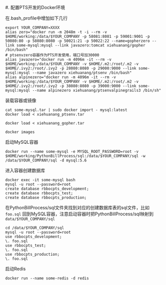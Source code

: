 #. 配置PTS开发的Docker环境

在.bash_profile中增加如下几行

```
export YOUR_COMPANY=XXXX
alias zero="docker run -m 2048m -t -i --rm -v $HOME/working:/data/$YOUR_COMPANY -p 58081:8081 -p 59001:9001 -p 50080:80 -p 58080:8080 -p 50021:21 -p 50022:22 --name=gopherzero --link some-mysql:mysql --link javazero:tomcat xiehuanang/gopher /bin/bash"
# ptsenvzero容器作为PTS开发使用，端口号加30000
alias javazero="docker run -m 4096m -it --rm -v $HOME/working:/data/$YOUR_COMPANY -v $HOME/.m2:/root/.m2 -v $HOME/.ivy2:/root/.ivy2 -p 28080:8080 -p 29000:9000 --link some-mysql:mysql --name javazero xiehuanang/ptsenv /bin/bash"
alias alpinezero="docker run -m 4096m -it --rm -v $HOME/working:/data/$YOUR_COMPANY -v $HOME/.m2:/root/.m2 -v $HOME/.ivy2:/root/.ivy2 -p 38080:8080 -p 39000:9000 --link some-mysql:mysql --name alpinezero xiehuanang/ptsenvalpinegrails3 /bin/sh"
```

装载容器或镜像

```
cat some-mysql.tar | sudo docker import - mysql:latest
docker load < xiehuanang_ptsenv.tar

docker load < xiehuanang_gopher.tar

docker images
```

启动MySQL容器

```
docker run --name some-mysql -e MYSQL_ROOT_PASSWORD=root -v $HOME/working/PythonBillProcess/sql:/data/$YOUR_COMPANY/sql -w /data/$YOUR_COMPANY/sql -d mysql:5.6
```

进入容器创建数据库

```
docker exec -it some-mysql bash
mysql -u root --password=root
create database rbbocpts_development;
create database rbbocpts_test;
create database rbbocpts_production;
```

在PythonBillProcess/sql文件夹找到对应的创建数据库表的sql文件，比如`foo.sql` 回到MySQL容器，注意启动容器时把PythonBillProcess/sql映射到`data/$YOUR_COMPANY/sql`

```
cd /data/$YOUR_COMPANY/sql
mysql -u root --password=root
use rbbocpts_development;
\. foo.sql
use rbbocpts_test;
\. foo.sql
use rbbocpts_production;
\. foo.sql
```

启动Redis

```
docker run --name some-redis -d redis
```
